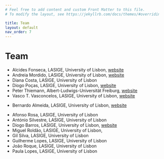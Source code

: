```yaml
---
# Feel free to add content and custom Front Matter to this file.
# To modify the layout, see https://jekyllrb.com/docs/themes/#overriding-theme-defaults

title: Team
layout: default
nav_order: 7
---
```


# Team 
<!-- # Senior -->
- Alcides Fonseca, LASIGE, University of Lisbon, [website](https://wiki.alcidesfonseca.com/)
- Andreia Mordido, LASIGE, University of Lisbon, [website](http://www.di.fc.ul.pt/~amordido/)
- Diana Costa, LASIGE, University of Lisbon
- Diogo Poças, LASIGE, University of Lisbon, [website](https://diogopocas1991.gitlab.io/)
- Peter Thiemann, Albert-Ludwigs-Universität Freiburg, [website](http://www2.informatik.uni-freiburg.de/~thiemann/)
- Vasco T. Vasconcelos, LASIGE, University of Lisbon, [website](https://www.di.fc.ul.pt/~vv/)
<!-- # PhD Students -->
- Bernardo Almeida, LASIGE, University of Lisbon, [website](https://bpalmeida.github.io/)
<!-- # MSc Students -->
- Afonso Rosa, LASIGE, University of Lisbon
- António Silvestre, LASIGE, University of Lisbon
- Diogo Barros, LASIGE, University of Lisbon,
[website](https://diogo-mustachio-barros.github.io/)
- Miguel Roldão, LASIGE, University of Lisbon,
- Gil Silva, LASIGE, University of Lisbon
- Guilherme Lopes, LASIGE, University of Lisbon
- João Roque, LASIGE, University of Lisbon
- Paula Lopes, LASIGE, University of Lisbon
<!-- # Undergraduate Students -->
